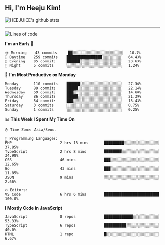 ## Hi, I'm Heeju Kim!

![HEEJUICE's github stats](https://github-readme-stats.vercel.app/api?username=HEEJUICE&show_icons=true)

---
<!--START_SECTION:waka-->
![Lines of code](https://img.shields.io/badge/From%20Hello%20World%20I%27ve%20Written-8.2%20million%20lines%20of%20code-blue)

**I'm an Early 🐤** 

```text
🌞 Morning    43 commits     ██░░░░░░░░░░░░░░░░░░░░░░░   10.7% 
🌆 Daytime    259 commits    ████████████████░░░░░░░░░   64.43% 
🌃 Evening    95 commits     ██████░░░░░░░░░░░░░░░░░░░   23.63% 
🌙 Night      5 commits      ░░░░░░░░░░░░░░░░░░░░░░░░░   1.24%

```
📅 **I'm Most Productive on Monday** 

```text
Monday       110 commits    ██████░░░░░░░░░░░░░░░░░░░   27.36% 
Tuesday      89 commits     █████░░░░░░░░░░░░░░░░░░░░   22.14% 
Wednesday    59 commits     ███░░░░░░░░░░░░░░░░░░░░░░   14.68% 
Thursday     86 commits     █████░░░░░░░░░░░░░░░░░░░░   21.39% 
Friday       54 commits     ███░░░░░░░░░░░░░░░░░░░░░░   13.43% 
Saturday     3 commits      ░░░░░░░░░░░░░░░░░░░░░░░░░   0.75% 
Sunday       1 commits      ░░░░░░░░░░░░░░░░░░░░░░░░░   0.25%

```


📊 **This Week I Spent My Time On** 

```text
⌚︎ Time Zone: Asia/Seoul

💬 Programming Languages: 
PHP                      2 hrs 18 mins       █████████░░░░░░░░░░░░░░░░   37.85% 
TypeScript               2 hrs 8 mins        ████████░░░░░░░░░░░░░░░░░   34.98% 
CSS                      46 mins             ███░░░░░░░░░░░░░░░░░░░░░░   12.65% 
Go                       43 mins             ███░░░░░░░░░░░░░░░░░░░░░░   11.85% 
JSON                     9 mins              ░░░░░░░░░░░░░░░░░░░░░░░░░   2.66%

🔥 Editors: 
VS Code                  6 hrs 6 mins        █████████████████████████   100.0%

```

**I Mostly Code in JavaScript** 

```text
JavaScript               8 repos             █████████████░░░░░░░░░░░░   53.33% 
TypeScript               6 repos             ██████████░░░░░░░░░░░░░░░   40.0% 
HTML                     1 repo              █░░░░░░░░░░░░░░░░░░░░░░░░   6.67%

```



<!--END_SECTION:waka-->
